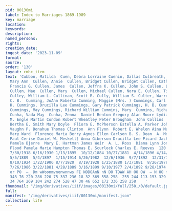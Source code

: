```yaml
---
pid: 00130mi
label: Index to Marriages 1869-1989
key: marriage
location: 
keywords: 
description: 
named_persons: 
rights: 
creation_date: 
ingest_date: '2023-11-09'
format: 
source: 
order: '130'
layout: cmhc_item
text: 'Cubbon, Matilda  Cuen, Debra Lorraine Cuenin, Dallas Culbreath, Henry G. Cull,
  Mary Ann  Cullen, Annie  Cullen, Bridget Cullen, Bridget Cullen, Catherine Cullen,
  Francis G. Cullen, James  Cullen, Jeffra K. Cullen, John S. Cullen, Loretta Alice
  Cullen, Mae  Cullen, Mary  Cullen, Michael Cullen, Nora E. Cullen, Timothy John
  Culley, William L. Cullinan, Scott R. Cully, William S. Culter, Warren  Culver,
  C. B.  Cumming, JoAnn Roberta Cumming, Maggie (Mrs. ) Cummings, Carl Cummings, Charles
  H. Cummings, Drucilla Lee Cummings, Gary Patrick Cummings, H. B. Cummings, Katie
  Cummings, May Cummings, Richard William Cummins, Mary  Cummins, Richard Gregory
  Cunha, Vada May  Cunha, Zenna  Daniel Benton Gregory Alan Moore Lydia Bond Elizabeth
  M. Engle Martin Condon Robert Wheatley Peter Brougham  John Collins  Joseph E. Smith
  Bertha E. Smith Mary Doyle  Fliora E. McPherson Estella A. Parker John Russel Thom
  Vaughn P. Donahue Thomas Clinton  Ann Flynn  Robert E. Whelon Aina Matilda Wicklund
  Mary Ward  Florence Maria Berry Agnes Ellen Carlson B. S. Dean  A. Morris  Martin
  Paul Cerise Daniel W. Meskell] Anna Giberson Drucilla Lee Picard Jack Oliver Herrian
  Pamela Bjerre  Mary E. Hartman James Weir  A. L. Ross  Diana Lynn Jones Thomas B.
  Flood Pamela Marie Hampton Thomas E. Scurlock Charles E. Reeves  120  12/16/1879  4/11/1983
  7/30/1918 6/16/1930 1/13/1895  10/12/1884 10/27/1881  4/14/1896 4/14/1903 8/16/1898
  5/5/1889  5/4/1897  1/15/1914 6/26/1982  12/6/1936  9/7/1892  12/31/1893  6/20/1920
  8/10/1924 1/22/1906 8/7/1920  8/19/1928 1/25/1880 1/3/1881  8/26/1978 3/4/1886  6/26/1900  11/11/1951  2/6/1954
  7/26/1986 3/22/1881 4/28/1889 3/16/1899 9/10/1977 2/4/1892 9/28/1974 9/2/1933 9/2/1933  te
  or PO  —_ Dm wWoonmvnonwnnws FI NODOAnN nN DO TDWW AH OO OW  — N OO f  477  14  14  43
  343 76 220 286 220 75 337 236 18 32 369 558 258  255 244 113 153 329 116 200 57
  34 764 269 104 242 274 528 47 30 46 652 172 336 258 258    '
thumbnail: "/img/derivatives/iiif/images/00130mi/full/250,/0/default.jpg"
full: 
manifest: "/img/derivatives/iiif/00130mi/manifest.json"
collection: life
---
```

